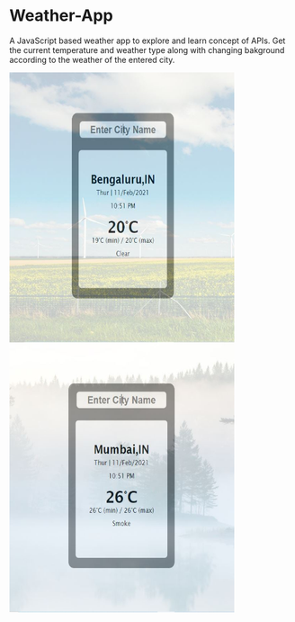 # Weather-App
A JavaScript based weather app to explore and learn concept of APIs. Get the current temperature and weather type along with changing bakground according to the weather of the entered city.

<img align="left" width="400" height="480" src="https://raw.githubusercontent.com/MaitriDA/Weather-App/master/images/Weather%201.JPG">
<img align="left" width="400" height="480" src="https://raw.githubusercontent.com/MaitriDA/Weather-App/master/images/Weather%202.JPG">
